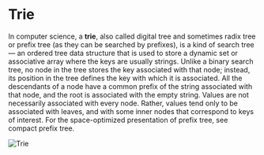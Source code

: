 # Trie
In computer science, a **trie**, also called digital tree and sometimes 
radix tree or prefix tree (as they can be searched by prefixes), 
is a kind of search tree — an ordered tree data structure that is 
used to store a dynamic set or associative array where the keys 
are usually strings. Unlike a binary search tree, no node in the 
tree stores the key associated with that node; instead, its 
position in the tree defines the key with which it is associated.
All the descendants of a node have a common prefix of the string
associated with that node, and the root is associated with the 
empty string. Values are not necessarily associated with every 
node. Rather, values tend only to be associated with leaves, 
and with some inner nodes that correspond to keys of interest. 
For the space-optimized presentation of prefix tree, see compact 
prefix tree.

![Trie](https://upload.wikimedia.org/wikipedia/commons/b/be/Trie_example.svg)